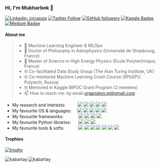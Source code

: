 ### Hi, I'm Mukharbek 👋

[![Linkedin: circassia](https://img.shields.io/badge/-Mukharbek%20Organokov-blue?style=flat-square&logo=Linkedin&logoColor=white&link=https://www.linkedin.com/in/circassia/)](https://www.linkedin.com/in/circassia/)
[![Twitter Follow](https://img.shields.io/twitter/follow/circassia_ai?label=circassia_ai)](https://twitter.com/circassia_ai)
[![GitHub followers](https://img.shields.io/github/followers/kabartay?style=social)](https://github.com/kabartay)
[![Kaggle Badge](https://img.shields.io/badge/-muhakabartay-white?style=flat&logo=kaggle&logoColor=deepblue&link=https://www.kaggle.com/muhakabartay)](https://www.kaggle.com/muhakabartay)
[![Medium Badge](https://img.shields.io/badge/-circassia_ai-000000?style=flat&labelColor=000000&logo=Medium&link=https://medium.com/@circassia_ai)](https://medium.com/@circassia_ai)
<!--
![Views](https://gpvc.arturio.dev/kabartay)
-->
<!--
[![GitHub](https://img.shields.io/github/followers/kabartay?label=kabartay)](https://github.com/kabartay)  
[![Hits](https://hits.seeyoufarm.com/api/count/incr/badge.svg?url=https%3A%2F%2Fgithub.com%2Fkabartay&count_bg=%2379C83D&title_bg=%23555555&icon=adblock.svg&icon_color=%2322B613&title=visits&edge_flat=false)](https://hits.seeyoufarm.com)
-->

#### About me  
> - 🔭 Machine Learning Engineer & MLOps
> - 📡 Doctor of Philosophy in Astrophysics (Université de Strasbourg, France)
> - 📡 Master of Science in High Energy Physics (École Polytechnique, France) 
> - 🤓 Co-facilitated Data Study Group (The Alan Turing Institute, UK)
> - 🤓 Co-mentored Machine Learning Crash Course (SPbSPU Polytech, Russia)
> - 🤓 Mentored in Kaggle BIPOC Grant Program (2 mentees)
> - 📫 How to reach me: by email organokov.m@gmail.com  


  * My research and interests: &#8202; &nbsp; &nbsp; &nbsp; &nbsp; [![](https://img.shields.io/badge/ORCID-informational?style=flat&logo=ORCID&logoColor=white&color=A6CE39)](https://orcid.org/0000-0002-3093-3456) [![](https://img.shields.io/badge/Scopus-informational?style=flat&logo=scopus&logoColor=white&color=E9711C)](https://www.scopus.com/authid/detail.uri?authorId=57194618351) [![](https://img.shields.io/badge/Publons-informational?style=flat&logo=Publons&logoColor=white&color=336699)](https://publons.com/researcher/2079516/mukharbek-organokov/) [![](https://img.shields.io/badge/INSPIREhep-informational?style=flat&logo=inspirehep&logoColor=white&color=0c1c29)](https://inspirehep.net/authors/1609916) [![](https://img.shields.io/badge/GoogleScholar-informational?style=flat&logo=Google-Scholar&logoColor=white&color=4285F4)](https://scholar.google.com/citations?user=jYZaDVoAAAAJ&hl=en)
  * My favourite OS & languages: &#8197; &nbsp; ![](https://img.shields.io/badge/Linux-informational?style=flat&logo=linux&logoColor=white&color=FCC624) ![](https://img.shields.io/badge/Bash-informational?style=flat&logo=gnu-bash&logoColor=white&color=4EAA25) ![](https://img.shields.io/badge/Python-informational?style=flat&logo=python&logoColor=white&color=3776AB) ![](https://img.shields.io/badge/Julia-informational?style=flat&logo=julia&logoColor=white&color=9558B2) ![](https://img.shields.io/badge/C++-informational?style=flat&logo=c-plusplus&logoColor=white&color=00599C)
  * My favourite frameworks: &#8198; &nbsp; &nbsp; &nbsp; &nbsp; &nbsp; ![](https://img.shields.io/badge/PyTorch-informational?style=flat&logo=PyTorch&logoColor=white&color=EE4C2C) ![](https://img.shields.io/badge/TensorFlow-informational?style=flat&logo=TensorFlow&logoColor=white&color=FF6F00) ![](https://img.shields.io/badge/Keras-informational?style=flat&logo=Keras&logoColor=white&color=D00000) ![](https://img.shields.io/badge/ScikitLearn-informational?style=flat&logo=scikit-learn&logoColor=white&color=F7931E)
  * My favourite Python libraries: &#8202; &nbsp; &nbsp; ![](https://img.shields.io/badge/Pandas-informational?style=flat&logo=pandas&logoColor=white&color=150458) ![](https://img.shields.io/badge/NumPy-informational?style=flat&logo=numpy&logoColor=white&color=013243) ![](https://img.shields.io/badge/SciPy-informational?style=flat&logo=scipy&logoColor=white&color=8CAAE6) 
  * My favourite tools & softs: &#8202; &#8202; &nbsp; &nbsp; &nbsp; &nbsp; ![](https://img.shields.io/badge/Jupyter-informational?style=flat&logo=jupyter&logoColor=white&color=F37626) ![](https://img.shields.io/badge/VSCode-informational?style=flat&logo=visual-studio-code&logoColor=white&color=0078d7) ![](https://img.shields.io/badge/Git-informational?style=flat&logo=Git&logoColor=white&color=F05032) ![](https://img.shields.io/badge/Docker-informational?style=flat&logo=docker&logoColor=white&color=2496ED) ![](https://img.shields.io/badge/Kubernetes-informational?style=flat&logo=Kubernetes&logoColor=white&color=326CE5) ![](https://img.shields.io/badge/Colab-informational?style=flat&logo=google-colab&logoColor=white&color=F4B400) ![](https://img.shields.io/badge/LaTeX-informational?style=flat&logo=LaTeX&logoColor=white&color=008080)

<!--
#### Kaggle
![competition_light](https://road-to-kaggle-grandmaster.vercel.app/api/badges/muhakabartay/competition/light)
![dataset](https://road-to-kaggle-grandmaster.vercel.app/api/badges/muhakabartay/dataset/light)
![notebook](https://road-to-kaggle-grandmaster.vercel.app/api/badges/muhakabartay/notebook/light)
![discussion](https://road-to-kaggle-grandmaster.vercel.app/api/badges/muhakabartay/discussion/light)
-->

#### Trophies
[![trophy](https://github-profile-trophy.vercel.app/?username=kabartay&theme=onedark&row=1&column=7&title=Stars,Repositories,Commits,PullRequest,Issues,MultiLanguage,Followers)](https://github.com/kabartay/github-profile-trophy)  
<!-- link: https://github.com/ryo-ma/github-profile-trophy -->

<p><img align="left" src="https://github-readme-stats.vercel.app/api?username=kabartay&show_icons=true" alt="kabartay" /></p>
<p><img align="center" src="https://github-readme-stats.vercel.app/api/top-langs/?username=kabartay&layout=compact&hide=html" alt="kabartay" /></p>
&nbsp;


<!--
[![GitHub stats](https://github-readme-stats.vercel.app/api?username=kabartay&theme=blue)](https://github.com/kabartay/github-readme-stats)  
![1](https://github-readme-stats.vercel.app/api/top-langs/?username=kabartay&theme=blue)
-->  

<!--
TODO
StackOverflow badge 
DataCamp: https://www.datacamp.com/profile/kabartay
EdX: https://profile.edx.org/u/muha07
Coursera: https://www.coursera.org/user/ae01c80a9ada49571cd6318b7990845d (put more settings to Coursera first)
-->  

<!--
**kabartay/kabartay** is a ✨ _special_ ✨ repository because its `README.md` (this file) appears on your GitHub profile.
Here are some ideas to get you started:
- 🔭 I’m currently working ...
- 🌱 I’m currently learning ...
- 🌱 I'm currently learning MIT MicroMaster: [Statistics and Data Science](https://micromasters.mit.edu/ds)
- 🤔 I’m looking for help with ...
- 💬 Ask me about ...
- 📫 How to reach me: ...
- 😄 Pronouns: ...
- ⚡ Fun fact: ...
[![Twitter Follow](https://img.shields.io/twitter/follow/circassia_ai?label=Follow)](https://twitter.com/circassia_ai)
[![Ods.ai Badge](https://img.shields.io/badge/-muhakabartay-white?style=flat&logo=odsai&logoColor=crimson&link=https://ods.ai/users/ae6a50f2c4fb)](https://ods.ai/users/ae6a50f2c4fb)
[![Anurag's github stats](https://github-readme-stats.vercel.app/api?username=kabartay&theme=blue-green)](https://github.com/kabartay/github-readme-stats)
[![Medium Badge](https://badgen.net/badge/icon/medium?icon=medium&label)](https://medium.com/@circassia_ai)
Customizable Badge
[![Medium Badge](https://img.shields.io/badge/@circassia_ai-black?style=flat&logo=medium&logoColor=white&link=https://medium.com/@circassia_ai)](https://medium.com/@circassia_ai)
[![circassia_ai StackOverflow](https://github-readme-stackoverflow.vercel.app/?userID=7302404)](https://stackoverflow.com/users/7302404/circassia_ai)
Search colors here https://simpleicons.org/?q=r
-->
